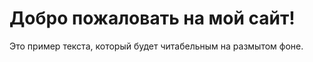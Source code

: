 <!DOCTYPE html>
<html lang="ru">
<head>
  <meta charset="UTF-8">
  <title>Мой сайт</title>
  <link rel="stylesheet" href="css/style.css">
</head>
<body>
  <div class="content">
    <h1>Добро пожаловать на мой сайт!</h1>
    <p>Это пример текста, который будет читабельным на размытом фоне.</p>
  </div>
</body>
</html>
